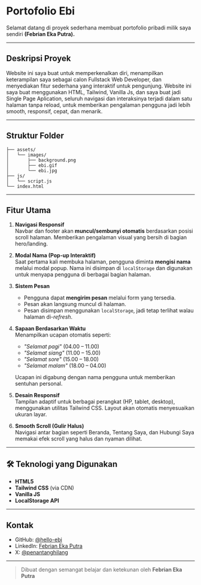 # Portofolio Ebi

Selamat datang di proyek sederhana membuat portofolio pribadi milik saya sendiri **(Febrian Eka Putra).**

---

## Deskripsi Proyek

Website ini saya buat untuk memperkenalkan diri, menampilkan keterampilan saya sebagai calon Fullstack Web Developer, dan menyediakan fitur sederhana yang interaktif untuk pengunjung. Website ini saya buat menggunakan HTML, Tailwind, Vanilla Js, dan saya buat jadi Single Page Aplication, seluruh navigasi dan interaksinya terjadi dalam satu halaman tanpa reload, untuk memberikan pengalaman pengguna jadi lebih smooth, responsif, cepat, dan menarik.

---

## Struktur Folder

```
├── assets/
│   └── images/
│       ├── background.png
│       ├── ebi.gif
│       └── ebi.jpg
├── js/
│   └── script.js
└── index.html
```

---

## Fitur Utama

1. **Navigasi Responsif**  
   Navbar dan footer akan **muncul/sembunyi otomatis** berdasarkan posisi scroll halaman. Memberikan pengalaman visual yang bersih di bagian hero/landing.

2. **Modal Nama (Pop-up Interaktif)**  
   Saat pertama kali membuka halaman, pengguna diminta **mengisi nama** melalui modal popup. Nama ini disimpan di `localStorage` dan digunakan untuk menyapa pengguna di berbagai bagian halaman.

3. **Sistem Pesan**  
   - Pengguna dapat **mengirim pesan** melalui form yang tersedia.  
   - Pesan akan langsung muncul di halaman.  
   - Pesan disimpan menggunakan `localStorage`, jadi tetap terlihat walau halaman di-*refresh*.

4. **Sapaan Berdasarkan Waktu**  
   Menampilkan ucapan otomatis seperti:
   - *"Selamat pagi"* (04.00 – 11.00)  
   - *"Selamat siang"* (11.00 – 15.00)  
   - *"Selamat sore"* (15.00 – 18.00)  
   - *"Selamat malam"* (18.00 – 04.00)  

   Ucapan ini digabung dengan nama pengguna untuk memberikan sentuhan personal.

5. **Desain Responsif**  
   Tampilan adaptif untuk berbagai perangkat (HP, tablet, desktop), menggunakan utilitas Tailwind CSS. Layout akan otomatis menyesuaikan ukuran layar.

6. **Smooth Scroll (Gulir Halus)**  
   Navigasi antar bagian seperti Beranda, Tentang Saya, dan Hubungi Saya memakai efek scroll yang halus dan nyaman dilihat.

---

## 🛠️ Teknologi yang Digunakan

- **HTML5**
- **Tailwind CSS** (via CDN)
- **Vanilla JS**
- **LocalStorage API**

---

## Kontak

- GitHub: [@hello-ebi](https://github.com/hello-ebi)
- LinkedIn: [Febrian Eka Putra](https://www.linkedin.com/in/febrian-eka-putra-92a8a735a)
- X: [@penantanghilang](https://x.com/penantanghilang)

---

> Dibuat dengan semangat belajar dan ketekunan oleh **Febrian Eka Putra**